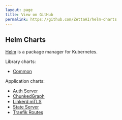 ```yaml
---
layout: page
title: View on GitHub
permalink: https://github.com/ZettaAI/helm-charts
---
```


## Helm Charts

[Helm](https://helm.sh/) is a package manager for Kubernetes.

Library charts:
- [Common](http:/zettaai.github.io/helm-charts/charts/common)

Application charts:
- [Auth Server](http:/zettaai.github.io/helm-charts/charts/auth-server)
- [ChunkedGraph](http:/zettaai.github.io/helm-charts/charts/chunkedgraph)
- [Linkerd mTLS](http:/zettaai.github.io/helm-charts/charts/linkerd-mtls)
- [State Server](http:/zettaai.github.io/helm-charts/charts/state-server)
- [Traefik Routes](http:/zettaai.github.io/helm-charts/charts/traefik-routes)
